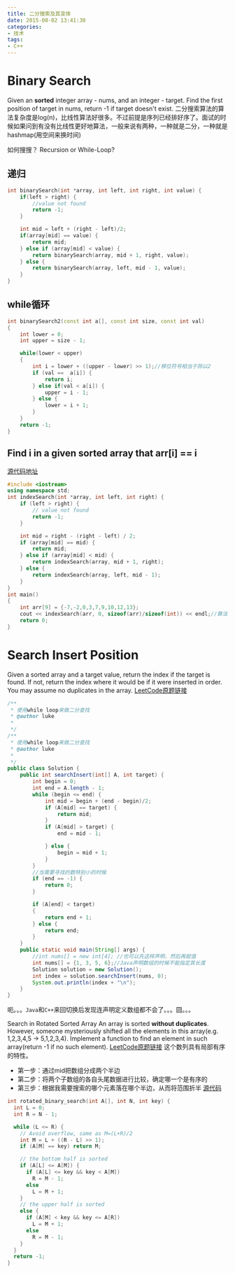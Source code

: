 ```yaml
---
title: 二分搜索及其变体
date: 2015-08-02 13:41:30
categories:
- 技术
tags:
- C++
---
```

# Binary Search
Given an **sorted** integer array - nums, and an integer - target. Find the first position of target in nums, return -1 if target doesn't exist.
二分搜索算法的算法复杂度是log(n)，比线性算法好很多。不过前提是序列已经排好序了。面试的时候如果问到有没有比线性更好地算法，一般来说有两种，一种就是二分，一种就是hashmap(用空间来换时间)

如何搜搜？
Recursion or While-Loop?

## 递归

```cpp
int binarySearch(int *array, int left, int right, int value) {
	if(left > right) {
		//value not found
		return -1;
	}

	int mid = left + (right - left)/2;
	if(array[mid] == value) {
		return mid;
	} else if (array[mid] < value) {
		return binarySearch(array, mid + 1, right, value);
	} else {
		return binarySearch(array, left, mid - 1, value);
	}
}
```
## while循环
```cpp
int binarySearch2(const int a[], const int size, const int val)
{
	int lower = 0;
	int upper = size - 1;

	while(lower < upper)
	{
		int i = lower + ((upper - lower) >> 1);//移位符号相当于除以2
		if (val ==  a[i]) {
			return i;
		} else if(val < a[i]) {
			upper = i - 1;
		} else {
			lower = i + 1;
		}
	}
	return -1;
}
```


## Find i in a given sorted array that arr[i] == i
[源代码地址](https://github.com/lukesummer/boolan/blob/master/class3/index_search.c)

```cpp
#include <iostream>
using namespace std;
int indexSearch(int *array, int left, int right) {
    if (left > right) {
        // value not found
        return -1;
    }

    int mid = right - (right - left) / 2;    
    if (array[mid] == mid) {
        return mid;
    } else if (array[mid] < mid) {
        return indexSearch(array, mid + 1, right);
    } else {
        return indexSearch(array, left, mid - 1);
    }
}
int main()
{
	int arr[9] = {-7,-2,0,3,7,9,10,12,13};
	cout << indexSearch(arr, 0, sizeof(arr)/sizeof(int)) << endl;//算法正确，返回3
	return 0;
}
```

# Search Insert Position
Given a sorted array and a target value, return the index if the target is found. If not, return the index where it would be if it were inserted in order.
You may assume no duplicates in the array.
[LeetCode原题链接](https://leetcode.com/problems/search-insert-position/)

```java
/**
 * 使用while loop来做二分查找
 * @author luke
 *
 */
/**
 * 使用while loop来做二分查找
 * @author luke
 *
 */
public class Solution {
	public int searchInsert(int[] A, int target) {
		int begin = 0;
		int end = A.length - 1;
		while (begin <= end) {
			int mid = begin + (end - begin)/2;
			if (A[mid] == target) {
				return mid;
			}
			if (A[mid] > target) {
				end = mid - 1;

			} else {
				begin = mid + 1;
			}
		}
		//当需要寻找的数特别小的时候
		if (end == -1) {
			return 0;
		}

		if (A[end] < target)
		{
			return end + 1;
		} else {
			return end;
		}		
	}
	public static void main(String[] args) {
		//int nums[] = new int[4]; //也可以先这样声明，然后再赋值
		int nums[] = {1, 3, 5, 6};//Java声明数组的时候不能指定其长度
		Solution solution = new Solution();
		int index = solution.searchInsert(nums, 0);
		System.out.println(index + "\n");
	}
}
```
呃。。。`Java`和`C++`来回切换后发现连声明定义数组都不会了。。。囧。。。

Search in Rotated Sorted Array
An array is sorted **without duplicates**. However, someone mysteriously shifted all the elements in this array(e.g. 1,2,3,4,5 -> 5,1,2,3,4). Implement a function to find an element in such array(return -1 if no such element).
[LeetCode原题链接](https://leetcode.com/problems/search-in-rotated-sorted-array/)
这个数列具有局部有序的特性。
- 第一步：通过mid把数组分成两个半边
- 第二步：将两个子数组的各自头尾数据进行比较，确定哪一个是有序的
- 第三步：根据我需要搜索的哪个元素落在哪个半边，从而将范围折半
[源代码](https://github.com/lukesummer/boolan/blob/master/class3/rotate_array_search.c)

```cpp
int rotated_binary_search(int A[], int N, int key) {
  int L = 0;
  int R = N - 1;

  while (L <= R) {
    // Avoid overflow, same as M=(L+R)/2
    int M = L + ((R - L) >> 1);
    if (A[M] == key) return M;

    // the bottom half is sorted
    if (A[L] <= A[M]) {
      if (A[L] <= key && key < A[M])
        R = M - 1;
      else
        L = M + 1;
    }
    // the upper half is sorted
    else {
      if (A[M] < key && key <= A[R])
        L = M + 1;
      else
        R = M - 1;
    }
  }
  return -1;
}
```

